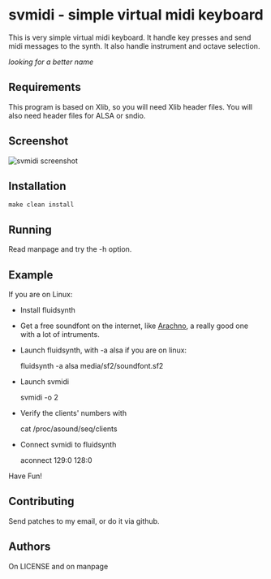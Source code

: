 svmidi - simple virtual midi keyboard
=====================================
This is very simple virtual midi keyboard. It handle key presses and send 
midi messages to the synth. It also handle instrument and octave selection.

*looking for a better name*

Requirements
------------
This program is based on Xlib, so you will need Xlib header files.
You will also need header files for ALSA or sndio.

Screenshot
----------
![svmidi screenshot](http://henriqueleng.github.io/media/svmidi.png)

Installation
------------

    make clean install

Running
-------

Read manpage and try the -h option.

Example
-------

If you are on Linux:

- Install fluidsynth
- Get a free soundfont on the internet, like [Arachno](http://www.arachnosoft.com/main/download.php?id=soundfont), 
a really good one with a lot of intruments.
- Launch fluidsynth, with -a alsa if you are on linux:

    fluidsynth -a alsa media/sf2/soundfont.sf2

- Launch svmidi

    svmidi -o 2

- Verify the clients' numbers with

    cat /proc/asound/seq/clients

- Connect svmidi to fluidsynth

    aconnect 129:0 128:0

Have Fun!

Contributing
------------
Send patches to my email, or do it via github.

Authors
-------
On LICENSE and on manpage
